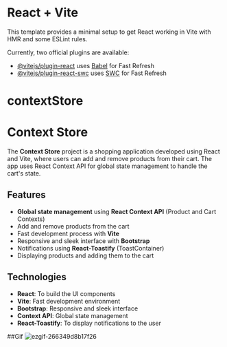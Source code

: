 # React + Vite

This template provides a minimal setup to get React working in Vite with HMR and some ESLint rules.

Currently, two official plugins are available:

- [@vitejs/plugin-react](https://github.com/vitejs/vite-plugin-react/blob/main/packages/plugin-react/README.md) uses [Babel](https://babeljs.io/) for Fast Refresh
- [@vitejs/plugin-react-swc](https://github.com/vitejs/vite-plugin-react-swc) uses [SWC](https://swc.rs/) for Fast Refresh
# contextStore
# Context Store

The **Context Store** project is a shopping application developed using React and Vite, where users can add and remove products from their cart. The app uses React Context API for global state management to handle the cart's state.

## Features

- **Global state management** using **React Context API** (Product and Cart Contexts)
- Add and remove products from the cart
- Fast development process with **Vite**
- Responsive and sleek interface with **Bootstrap**
- Notifications using **React-Toastify** (ToastContainer)
- Displaying products and adding them to the cart

## Technologies

- **React**: To build the UI components
- **Vite**: Fast development environment
- **Bootstrap**: Responsive and sleek interface
- **Context API**: Global state management
- **React-Toastify**: To display notifications to the user
  
##Gif
![ezgif-266349d8b17f26](https://github.com/user-attachments/assets/39a1ed3f-0a81-4647-b654-aa9ef602f4a8)
